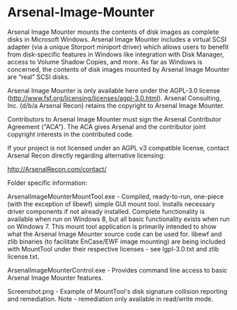 Arsenal-Image-Mounter
=====================

Arsenal Image Mounter mounts the contents of disk images as complete disks in Microsoft Windows. Arsenal Image Mounter includes a virtual SCSI adapter (via a unique Storport miniport driver) which allows users to benefit from disk-specific features in Windows like integration with Disk Manager, access to Volume Shadow Copies, and more. As far as Windows is concerned, the contents of disk images mounted by Arsenal Image Mounter are “real” SCSI disks.

Arsenal Image Mounter is only available here under the AGPL-3.0 license (http://www.fsf.org/licensing/licenses/agpl-3.0.html). Arsenal Consulting, Inc. (d/b/a Arsenal Recon) retains the copyright to Arsenal Image Mounter.

Contributors to Arsenal Image Mounter must sign the Arsenal Contributor Agreement ("ACA").  The ACA gives Arsenal and the contributor joint copyright interests in the contributed code.

If your project is not licensed under an AGPL v3 compatible license, contact Arsenal Recon directly regarding alternative licensing:

http://ArsenalRecon.com/contact/

Folder specific information:

ArsenalImageMounterMountTool.exe - Compiled, ready-to-run, one-piece (with the exception of libewf) simple GUI mount tool. Installs necessary driver components if not already installed.  Complete functionality is available when run on Windows 8, but all basic functionality exists when run on Windows 7.  This mount tool application is primarily intended to show what the Arsenal Image Mounter source code can be used for. libewf and zlib binaries (to facilitate EnCase/EWF image mounting) are being included with MountTool under their respective licenses - see lgpl-3.0.txt and zlib license.txt.

ArsenalImageMounterControl.exe - Provides command line access to basic Arsenal Image Mounter features.

Screenshot.png - Example of MountTool's disk signature collision reporting and remediation.  Note - remediation only available in read/write mode.

